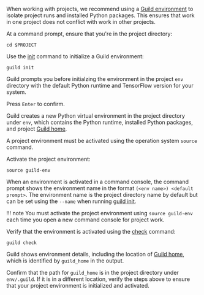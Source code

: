 When working with projects, we recommend using a [Guild
environment](term:environment) to isolate project runs and installed
Python packages.  This ensures that work in one project does not
conflict with work in other projects.

At a command prompt, ensure that you're in the project directory:

``` command
cd $PROJECT
```

Use the [init](cmd:init) command to initialize a Guild environment:

``` command
guild init
```

Guild prompts you before initialzing the environment in the project
`env` directory with the default Python runtime and TensorFlow version
for your system.

Press `Enter` to confirm.

Guild creates a new Python virtual environment in the project
directory under `env`, which contains the Python runtime, installed
Python packages, and project [Guild home](term:guild-home).

A project environment must be activated using the operation system
`source` command.

Activate the project environment:

``` command
source guild-env
```

When an environment is activated in a command console, the command
prompt shows the environment name in the format `(<env name>) <default
prompt>`. The environment name is the project directory name by
default but can be set using the `--name` when running [guild
init](cmd:init).

!!! note
    You must activate the project environment using ``source
    guild‑env`` each time you open a new command console for project
    work.

Verify that the environment is activated using the [check](cmd:check)
command:

``` command
guild check
```

Guild shows environment details, including the location of [Guild
home](term:guild-home), which is identified by `guild_home` in the
output.

Confirm that the path for `guild_home` is in the project directory
under `env/.guild`. If it is in a different location, verify the steps
above to ensure that your project environment is initialized and
activated.
